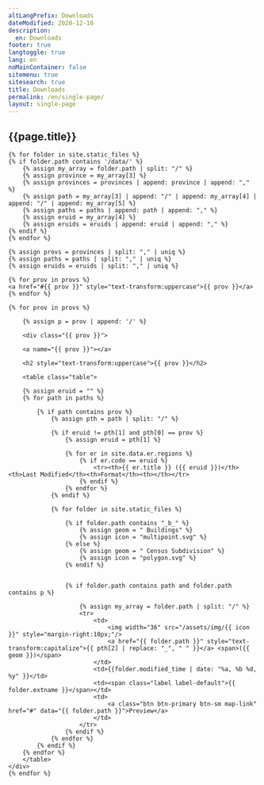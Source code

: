 ```yaml
---
altLangPrefix: Downloads
dateModified: 2020-12-10
description:
  en: Downloads
footer: true
langtoggle: true
lang: en
noMainContainer: false
sitemenu: true
sitesearch: true
title: Downloads
permalink: /en/single-page/
layout: single-page
---
```


<h2>{{page.title}}</h2>

<section>

    {% for folder in site.static_files %}
    {% if folder.path contains '/data/' %}
        {% assign my_array = folder.path | split: "/" %}
        {% assign province = my_array[3] %}
        {% assign provinces = provinces | append: province | append: "," %}
        {% assign path = my_array[3] | append: "/" | append: my_array[4] | append: "/" | append: my_array[5] %}
        {% assign paths = paths | append: path | append: "," %}
        {% assign eruid = my_array[4] %}
        {% assign eruids = eruids | append: eruid | append: "," %}
    {% endif %}
    {% endfor %}
    
    {% assign provs = provinces | split: "," | uniq %}
    {% assign paths = paths | split: "," | uniq %}
    {% assign eruids = eruids | split: "," | uniq %}

    {% for prov in provs %}
    <a href="#{{ prov }}" style="text-transform:uppercase">{{ prov }}</a> 
    {% endfor %}
    
    {% for prov in provs %}

        {% assign p = prov | append: '/' %}
        
        <div class="{{ prov }}">

        <a name="{{ prov }}"></a>

        <h2 style="text-transform:uppercase">{{ prov }}</h2>

        <table class="table">

        {% assign eruid = "" %}
        {% for path in paths %}

            {% if path contains prov %}
                {% assign pth = path | split: "/" %}
                
                {% if eruid != pth[1] and pth[0] == prov %}
                    {% assign eruid = pth[1] %}

                    {% for er in site.data.er.regions %}
                        {% if er.code == eruid %}
                            <tr><th>{{ er.title }} ({{ eruid }})</th><th>Last Modified</th><th>Format</th><th></th></tr>
                        {% endif %}
                    {% endfor %}
                {% endif %}
            
                {% for folder in site.static_files %}

                    {% if folder.path contains "_b_" %}
                        {% assign geom = " Buildings" %}
                        {% assign icon = "multipoint.svg" %}
                    {% else %}
                        {% assign geom = " Census Subdivision" %}
                        {% assign icon = "polygon.svg" %}
                    {% endif %}


                    {% if folder.path contains path and folder.path contains p %}

                        {% assign my_array = folder.path | split: "/" %}
                        <tr>
                            <td>
                                <img width="36" src="/assets/img/{{ icon }}" style="margin-right:10px;"/>
                                <a href="{{ folder.path }}" style="text-transform:capitalize">{{ pth[2] | replace: "_", " " }}</a> <span>({{ geom }})</span>
                            </td>
                            <td>{{folder.modified_time | date: "%a, %b %d, %y" }}</td>
                            <td><span class="label label-default">{{ folder.extname }}</span></td>
                            <td>
                                <a class="btn btn-primary btn-sm map-link" href="#" data="{{ folder.path }}">Preview</a>
                            </td>
                        </tr>
                    {% endif %}
                {% endfor %}
            {% endif %}
        {% endfor %}
        </table>
    </div>
    {% endfor %}

</section>
